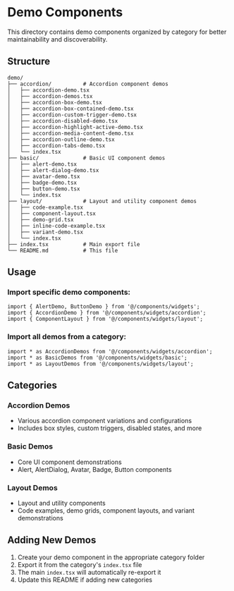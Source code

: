 # Demo Components

This directory contains demo components organized by category for better maintainability and discoverability.

## Structure

```
demo/
├── accordion/          # Accordion component demos
│   ├── accordion-demo.tsx
│   ├── accordion-demos.tsx
│   ├── accordion-box-demo.tsx
│   ├── accordion-box-contained-demo.tsx
│   ├── accordion-custom-trigger-demo.tsx
│   ├── accordion-disabled-demo.tsx
│   ├── accordion-highlight-active-demo.tsx
│   ├── accordion-media-content-demo.tsx
│   ├── accordion-outline-demo.tsx
│   ├── accordion-tabs-demo.tsx
│   └── index.tsx
├── basic/              # Basic UI component demos
│   ├── alert-demo.tsx
│   ├── alert-dialog-demo.tsx
│   ├── avatar-demo.tsx
│   ├── badge-demo.tsx
│   ├── button-demo.tsx
│   └── index.tsx
├── layout/             # Layout and utility component demos
│   ├── code-example.tsx
│   ├── component-layout.tsx
│   ├── demo-grid.tsx
│   ├── inline-code-example.tsx
│   ├── variant-demo.tsx
│   └── index.tsx
├── index.tsx           # Main export file
└── README.md           # This file
```

## Usage

### Import specific demo components:
```tsx
import { AlertDemo, ButtonDemo } from '@/components/widgets';
import { AccordionDemo } from '@/components/widgets/accordion';
import { ComponentLayout } from '@/components/widgets/layout';
```

### Import all demos from a category:
```tsx
import * as AccordionDemos from '@/components/widgets/accordion';
import * as BasicDemos from '@/components/widgets/basic';
import * as LayoutDemos from '@/components/widgets/layout';
```

## Categories

### Accordion Demos
- Various accordion component variations and configurations
- Includes box styles, custom triggers, disabled states, and more

### Basic Demos
- Core UI component demonstrations
- Alert, AlertDialog, Avatar, Badge, Button components

### Layout Demos
- Layout and utility components
- Code examples, demo grids, component layouts, and variant demonstrations

## Adding New Demos

1. Create your demo component in the appropriate category folder
2. Export it from the category's `index.tsx` file
3. The main `index.tsx` will automatically re-export it
4. Update this README if adding new categories

